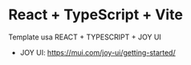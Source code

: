 # React + TypeScript + Vite

Template usa REACT + TYPESCRIPT + JOY UI

-   JOY UI: https://mui.com/joy-ui/getting-started/

